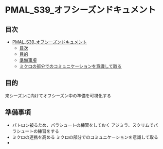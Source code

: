 # PMAL_S39_オフシーズンドキュメント

## 目次
- [PMAL\_S39\_オフシーズンドキュメント](#pmal_s39_オフシーズンドキュメント)
  - [目次](#目次)
  - [目的](#目的)
  - [準備事項](#準備事項)
  - [ミクロの部分でのコミュニケーションを意識して取る](#ミクロの部分でのコミュニケーションを意識して取る)


## 目的
来シーズンに向けてオフシーズン中の準備を可視化する

## 準備事項
- パトロン被るため、パラシュートの練習をしておく
  アジミラ、スクリムでパラシュートの練習をする
- ミクロの連携を高める
  ミクロの部分でのコミュニケーションを意識して取る
- 


